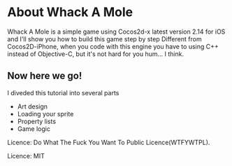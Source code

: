 About Whack A Mole
==================
Whack A Mole is a simple game using Cocos2d-x latest version 2.14 for iOS and I'll show you how to build this game step by step 
Different from Cocos2D-iPhone, when you code with this engine you have to using C++ instead of Objective-C,  but it's not hard
for you hum... I think.

Now here we go!
---------------
I diveded this tutorial into several parts
  - Art design
  - Loading your sprite
  - Property lists
  - Game logic

Licence: Do What The Fuck You Want To Public Licence(WTFYWTPL).

Licence: MIT
